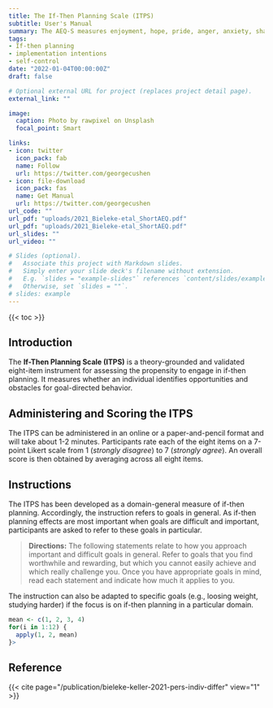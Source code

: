 ```yaml
---
title: The If-Then Planning Scale (ITPS)
subtitle: User's Manual
summary: The AEQ-S measures enjoyment, hope, pride, anger, anxiety, shame, hoplessness, and boredom in class-, learning-, and test-related academic settings. 
tags:
- If-then planning
- implementation intentions
- self-control
date: "2022-01-04T00:00:00Z"
draft: false

# Optional external URL for project (replaces project detail page).
external_link: ""

image:
  caption: Photo by rawpixel on Unsplash
  focal_point: Smart

links:
- icon: twitter
  icon_pack: fab
  name: Follow
  url: https://twitter.com/georgecushen
- icon: file-download
  icon_pack: fas
  name: Get Manual
  url: https://twitter.com/georgecushen
url_code: ""
url_pdf: "uploads/2021_Bieleke-etal_ShortAEQ.pdf"
url_pdf: "uploads/2021_Bieleke-etal_ShortAEQ.pdf"
url_slides: ""
url_video: ""

# Slides (optional).
#   Associate this project with Markdown slides.
#   Simply enter your slide deck's filename without extension.
#   E.g. `slides = "example-slides"` references `content/slides/example-slides.md`.
#   Otherwise, set `slides = ""`.
# slides: example
---
```


{{< toc >}}

## Introduction 

The **If-Then Planning Scale (ITPS)** is a theory-grounded and validated eight-item instrument for assessing the propensity to engage in if-then planning. It measures whether an individual identifies opportunities and obstacles for goal-directed behavior.


## Administering and Scoring the ITPS

The ITPS can be administered in an online or a paper-and-pencil format and will take about 1-2 minutes. Participants rate each of the eight items on a 7-point Likert scale from 1 (*strongly disagree*) to 7 (*strongly agree*). An overall score is then obtained by averaging across all eight items. 

## Instructions 

The ITPS has been developed as a domain-general measure of if-then planning. Accordingly, the instruction refers to goals in general. 
As if-then planning effects are most important when goals are difficult and important, participants are asked to refer to these goals in particular. 

> **Directions:** The following statements relate to how you approach important and difficult goals in general. Refer to goals that you find worthwhile and rewarding, but which you cannot easily achieve and which really challenge you. Once you have appropriate goals in mind, read each statement and indicate how much it applies to you.

The instruction can also be adapted to specific goals (e.g., loosing weight, studying harder) if the focus is on if-then planning in a particular domain. 

```r
mean <- c(1, 2, 3, 4)
for(i in 1:12) {
  apply(1, 2, mean)
}>
```

## Reference

{{< cite page="/publication/bieleke-keller-2021-pers-indiv-differ" view="1" >}}
